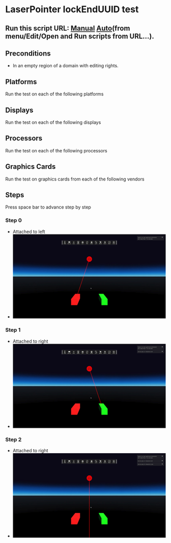 # LaserPointer lockEndUUID test
## Run this script URL: [Manual](./test.js?raw=true)   [Auto](./testAuto.js?raw=true)(from menu/Edit/Open and Run scripts from URL...).

## Preconditions
- In an empty region of a domain with editing rights.

## Platforms
Run the test on each of the following platforms
## Displays
Run the test on each of the following displays
## Processors
Run the test on each of the following processors
## Graphics Cards
Run the test on graphics cards from each of the following vendors
## Steps
Press space bar to advance step by step

### Step 0
- Attached to left
- ![](./ExpectedImage_00000.png)
### Step 1
- Attached to right
- ![](./ExpectedImage_00001.png)
### Step 2
- Attached to right
- ![](./ExpectedImage_00002.png)
